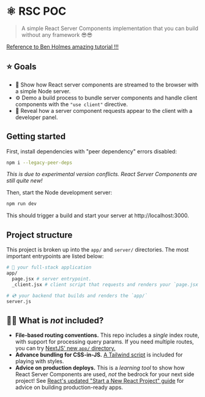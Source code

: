 # ⚛️ RSC POC

> A simple React Server Components implementation that you can build without any framework :sunglasses::sunglasses:

[Reference to Ben Holmes amazing tutorial !!!](https://www.youtube.com/watch?v=MaebEqhZR84)

## ⭐️ Goals

- 🌊 Show how React server components are streamed to the browser with a simple Node server.
- ⚙️ Demo a build process to bundle server components and handle client components with the `"use client"` directive.
- 📝 Reveal how a server component requests appear to the client with a developer panel.

## Getting started

First, install dependencies with "peer dependency" errors disabled:

```bash
npm i --legacy-peer-deps
```

_This is due to experimental version conflicts. React Server Components are still quite new!_

Then, start the Node development server:

```bash
npm run dev
```

This should trigger a build and start your server at http://localhost:3000.

## Project structure

This project is broken up into the `app/` and `server/` directories. The most important entrypoints are listed below:

```sh
# 🥞 your full-stack application
app/ 
  page.jsx # server entrypoint.
  _client.jsx # client script that requests and renders your `page.jsx`.

# 💿 your backend that builds and renders the `app/`
server.js
```

## 🙋‍♀️ What is _not_ included?

- **File-based routing conventions.** This repo includes a _single_ index route, with support for processing query params. If you need multiple routes, you can try [NextJS' new `app/` directory.](https://beta.nextjs.org/docs/routing/defining-routes)
- **Advance bundling for CSS-in-JS.** [A Tailwind script](https://tailwindcss.com/docs/installation/play-cdn) is included for playing with styles.
- **Advice on production deploys.** This is a _learning tool_ to show how React Server Components are used, _not_ the bedrock for your next side project! See [React's updated "Start a New React Project" guide](https://react.dev/learn/start-a-new-react-project) for advice on building production-ready apps.
